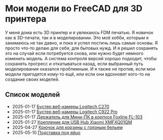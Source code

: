 # Мои модели во FreeCAD для 3D принтера

У меня дома есть 3D принтер и я увлекаюсь FDM печатью. Я новичок как в 3D-печати, так и в моделировании. Это моё хобби, которым я занимаюсь не так давно, и пока я успел постичь лишь самые основы. Я просто что-то делаю для себя, для бытовых нужд. И я решил сохранять это на случай если потребуется снова, или нужно будет немного изменить модель. А система контроля версий хорошо подходит, чтобы сохранять прогресс и откатываться назад, если выбранный путь моделирования оказался проблемным. И я также не против, если мои модели пригодятся кому-то ещё, или если они вдохновят кого-то на создание своих моделей.

## Список моделей

* 2025-01-17 [Бустер веб-камеры Logitech C270](2025-01-17%20%D0%91%D1%83%D1%81%D1%82%D0%B5%D1%80%20%D0%B2%D0%B5%D0%B1-%D0%BA%D0%B0%D0%BC%D0%B5%D1%80%D1%8B%20Logitech%20C270/README.md)
* 2025-01-17 [Бустер веб-камеры Logitech C922 Pro](2025-01-17%20%D0%91%D1%83%D1%81%D1%82%D0%B5%D1%80%20%D0%B2%D0%B5%D0%B1-%D0%BA%D0%B0%D0%BC%D0%B5%D1%80%D1%8B%20Logitech%20C922%20Pro/README.md)
* 2025-01-17 [Держатель для Мини-ПК в корпусе Foxline FL-103](2025-01-17%20%D0%94%D0%B5%D1%80%D0%B6%D0%B0%D1%82%D0%B5%D0%BB%D1%8C%20%D0%B4%D0%BB%D1%8F%20%D0%9C%D0%B8%D0%BD%D0%B8-%D0%9F%D0%9A%20%D0%B2%20%D0%BA%D0%BE%D1%80%D0%BF%D1%83%D1%81%D0%B5%20Foxline%20FL-103/README.md)
* 2025-01-27 [Крепление для USB Hub Xiaomi XMFXQ01QM](2025-01-27%20%D0%9A%D1%80%D0%B5%D0%BF%D0%BB%D0%B5%D0%BD%D0%B8%D0%B5%20%D0%B4%D0%BB%D1%8F%20USB%20Hub%20Xiaomi%20XMFXQ01QM/README.md)
* 2025-04-27 [Крючок для корзины с грязным бельем](2025-04-27%20%D0%9A%D1%80%D1%8E%D1%87%D0%BE%D0%BA%20%D0%B4%D0%BB%D1%8F%20%D0%BA%D0%BE%D1%80%D0%B7%D0%B8%D0%BD%D1%8B%20%D1%81%20%D0%B3%D1%80%D1%8F%D0%B7%D0%BD%D1%8B%D0%BC%20%D0%B1%D0%B5%D0%BB%D1%8C%D0%B5%D0%BC/README.md)
* 2025-05-10 [Подставка под яйцо](2025-05-10%20%D0%9F%D0%BE%D0%B4%D1%81%D1%82%D0%B0%D0%B2%D0%BA%D0%B0%20%D0%BF%D0%BE%D0%B4%20%D1%8F%D0%B9%D1%86%D0%BE/README.md)
